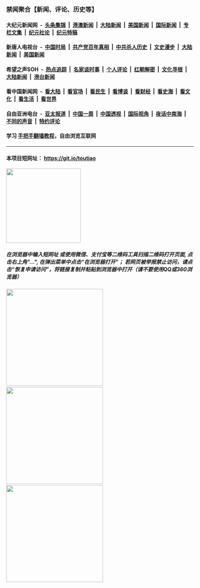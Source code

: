 ### 禁闻聚合【新闻、评论、历史等】

#### 大纪元新闻网 &nbsp;-&nbsp; [头条集锦](indexes/E头条集锦.md?t=02272002) &nbsp;|&nbsp; [港澳新闻](indexes/E港澳新闻.md?t=02272002)  &nbsp;|&nbsp; [大陆新闻](indexes/E大陆新闻.md?t=02272002) &nbsp;|&nbsp; [美国新闻](indexes/E美国新闻.md?t=02272002) &nbsp;|&nbsp; [国际新闻](indexes/E国际新闻.md?t=02272002) &nbsp;|&nbsp; [专栏文集](indexes/E专栏文集.md?t=02272002) &nbsp;|&nbsp; [纪元社论](indexes/E纪元社论.md?t=02272002) &nbsp;|&nbsp; [纪元特稿](indexes/E纪元特稿.md?t=02272002) 

#### 新唐人电视台 &nbsp;-&nbsp; [中国时局](indexes/N中国时局.md?t=02272002) &nbsp;|&nbsp; [共产党百年真相](indexes/N共产党百年真相.md?t=02272002) &nbsp;|&nbsp; [中共杀人历史](indexes/N中共杀人历史.md?t=02272002) &nbsp;|&nbsp; [文史漫步](indexes/N文史漫步.md?t=02272002) &nbsp;|&nbsp; [大陆新闻](indexes/N大陆新闻.md?t=02272002) &nbsp;|&nbsp; [美国新闻](indexes/N美国新闻.md?t=02272002)

#### 希望之声SOH &nbsp;-&nbsp; [热点追踪](indexes/H热点追踪.md?t=02272002) &nbsp;|&nbsp; [名家谈时事](indexes/H名家谈时事.md?t=02272002) &nbsp;|&nbsp; [个人评论](indexes/H个人评论.md?t=02272002)  &nbsp;|&nbsp; [红朝解密](indexes/H红朝解密.md?t=02272002) &nbsp;|&nbsp; [文化寻根](indexes/H文化寻根.md?t=02272002) &nbsp;|&nbsp; [大陆新闻](indexes/H大陆新闻.md?t=02272002) &nbsp;|&nbsp; [港台新闻](indexes/H港台新闻.md?t=02272002)

#### 看中国新闻网 &nbsp;-&nbsp; [看大陆](indexes/S看大陆.md?t=02272002) &nbsp;|&nbsp; [看官场](indexes/S看官场.md?t=02272002) &nbsp;|&nbsp; [看民生](indexes/S看民生.md?t=02272002)  &nbsp;|&nbsp; [看博谈](indexes/S看博谈.md?t=02272002) &nbsp;|&nbsp; [看财经](indexes/S看财经.md?t=02272002) &nbsp;|&nbsp; [看史海](indexes/S看史海.md?t=02272002) &nbsp;|&nbsp; [看文化](indexes/S看文化.md?t=02272002) &nbsp;|&nbsp; [看生活](indexes/S看生活.md?t=02272002) &nbsp;|&nbsp; [看世界](indexes/S看世界.md?t=02272002)

#### 自由亚洲电台 &nbsp;-&nbsp; [亚太报道](indexes/R亚太报道.md?t=02272002) &nbsp;|&nbsp; [中国一周](indexes/R中国一周.md?t=02272002) &nbsp;|&nbsp; [中国透视](indexes/R中国透视.md?t=02272002)  &nbsp;|&nbsp; [国际视角](indexes/R国际视角.md?t=02272002) &nbsp;|&nbsp; [夜话中南海](indexes/R夜话中南海.md?t=02272002) &nbsp;|&nbsp; [不同的声音](indexes/R不同的声音.md?t=02272002) &nbsp;|&nbsp; [特约评论](indexes/R特约评论.md?t=02272002)

#### 学习 [手把手翻墙教程](https://github.com/gfw-breaker/guides/wiki)，自由浏览互联网

----

#### 本项目短网址： https://git.io/toutiao
<img src="https://raw.githubusercontent.com/gfw-breaker/banned-news/master/scripts/img/qr.png" width="200px"/>  

##### 在浏览器中输入短网址 或使用微信、支付宝等二维码工具扫描二维码打开页面, 点击右上角"...", 在弹出菜单中点击“在浏览器打开”； 若网页被举报禁止访问，请点击“恢复申请访问”，将链接复制并粘贴到浏览器中打开（请不要使用QQ或360浏览器）

<img src="https://raw.githubusercontent.com/gfw-breaker/banned-news/master/scripts/img/1.png" width="260px"/> &nbsp; <img src="https://raw.githubusercontent.com/gfw-breaker/banned-news/master/scripts/img/2.png" width="260px"/> &nbsp; <img src="https://raw.githubusercontent.com/gfw-breaker/banned-news/master/scripts/img/3.png" width="260px"/>
